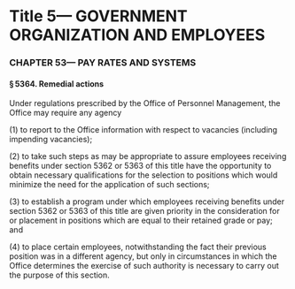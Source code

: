 
# Title 5— GOVERNMENT ORGANIZATION AND EMPLOYEES
### CHAPTER 53— PAY RATES AND SYSTEMS
#### § 5364. Remedial actions

Under regulations prescribed by the Office of Personnel Management, the Office may require any agency

(1) to report to the Office information with respect to vacancies (including impending vacancies);

(2) to take such steps as may be appropriate to assure employees receiving benefits under section 5362 or 5363 of this title have the opportunity to obtain necessary qualifications for the selection to positions which would minimize the need for the application of such sections;

(3) to establish a program under which employees receiving benefits under section 5362 or 5363 of this title are given priority in the consideration for or placement in positions which are equal to their retained grade or pay; and

(4) to place certain employees, notwithstanding the fact their previous position was in a different agency, but only in circumstances in which the Office determines the exercise of such authority is necessary to carry out the purpose of this section.
